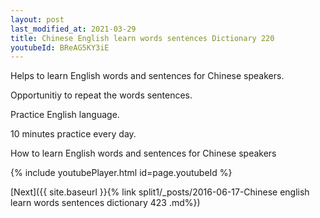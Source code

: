 ```yaml
---
layout: post
last_modified_at: 2021-03-29
title: Chinese English learn words sentences Dictionary 220 
youtubeId: BReAG5KY3iE
---
```

 
 
Helps to learn English words and sentences for Chinese speakers.

Opportunitiy to repeat the words sentences. 

Practice English language. 
 
10 minutes practice every day. 
 
How to learn English words and sentences for Chinese speakers 
 
{% include youtubePlayer.html id=page.youtubeId %}
 
 
[Next]({{ site.baseurl }}{% link  split1/_posts/2016-06-17-Chinese english learn words sentences dictionary 423 .md%})
 
